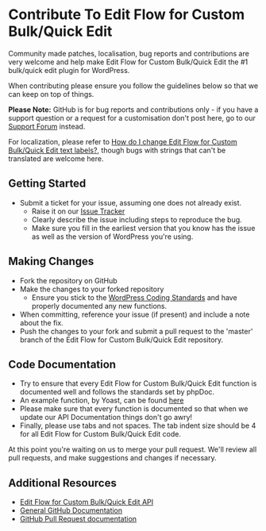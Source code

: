 # Contribute To Edit Flow for Custom Bulk/Quick Edit

Community made patches, localisation, bug reports and contributions are very welcome and help make Edit Flow for Custom Bulk/Quick Edit the #1 bulk/quick edit plugin for WordPress.

When contributing please ensure you follow the guidelines below so that we can keep on top of things.

__Please Note:__ GitHub is for bug reports and contributions only - if you have a support question or a request for a customisation don't post here, go to our [Support Forum](http://wordpress.org/support/plugin/cbqe-edit-flow) instead.

For localization, please refer to [How do I change Edit Flow for Custom Bulk/Quick Edit text labels?](https://nodedesk.zendesk.com/hc/en-us/articles/202294892-How-do-I-change-Testimonials-Widget-text-labels-), though bugs with strings that can't be translated are welcome here.

## Getting Started

* Submit a ticket for your issue, assuming one does not already exist.
  * Raise it on our [Issue Tracker](https://github.com/michael-cannon/cbqe-edit-flow/issues)
  * Clearly describe the issue including steps to reproduce the bug.
  * Make sure you fill in the earliest version that you know has the issue as well as the version of WordPress you're using.

## Making Changes

* Fork the repository on GitHub
* Make the changes to your forked repository
  * Ensure you stick to the [WordPress Coding Standards](http://codex.wordpress.org/WordPress_Coding_Standards) and have properly documented any new functions.
* When committing, reference your issue (if present) and include a note about the fix.
* Push the changes to your fork and submit a pull request to the 'master' branch of the Edit Flow for Custom Bulk/Quick Edit repository.

## Code Documentation

* Try to ensure that every Edit Flow for Custom Bulk/Quick Edit function is documented well and follows the standards set by phpDoc.
* An example function, by Yoast, can be found [here](https://gist.github.com/jdevalk/5574677)
* Please make sure that every function is documented so that when we update our API Documentation things don't go awry!
* Finally, please use tabs and not spaces. The tab indent size should be 4 for all Edit Flow for Custom Bulk/Quick Edit code.

At this point you're waiting on us to merge your pull request. We'll review all pull requests, and make suggestions and changes if necessary.

## Additional Resources
* [Edit Flow for Custom Bulk/Quick Edit API](https://github.com/michael-cannon/cbqe-edit-flow/blob/master/API.md)
* [General GitHub Documentation](http://help.github.com/)
* [GitHub Pull Request documentation](http://help.github.com/send-pull-requests/)
